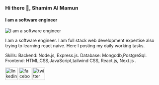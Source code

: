 ### Hi there 👋, Shamim Al Mamun
#### I am a software engineer
![I am a software engineer](https://i.ibb.co/0F00td0/Github.png)

I am a software engineer. I am full stack web development expertise also trying to learning react naive. Here I posting my daily working tasks. 

Skills:
Backend: Node.js, Express.js.
Database: Mongodb,PostgreSql.
Frontend: HTML,CSS,JavaScript,tailwind CSS, React.js, Next.js .

[<img src='https://cdn.jsdelivr.net/npm/simple-icons@3.0.1/icons/linkedin.svg' alt='linkedin' height='40'>](https://www.linkedin.com/in/https://www.linkedin.com/in/shamim-al-mamun-8a2959204//)  [<img src='https://cdn.jsdelivr.net/npm/simple-icons@3.0.1/icons/facebook.svg' alt='facebook' height='40'>](https://www.facebook.com/https://www.facebook.com/MMM.SSS.Shamim)  [<img src='https://cdn.jsdelivr.net/npm/simple-icons@3.0.1/icons/twitter.svg' alt='twitter' height='40'>](https://twitter.com/https://twitter.com/Shamim3696)  


